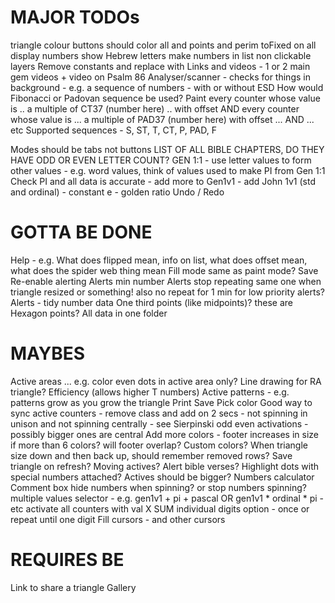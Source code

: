 MAJOR TODOs
===========

triangle colour buttons should color all and points and perim
toFixed on all display numbers
show Hebrew letters
make numbers in list non clickable
layers
Remove constants and replace with Links and videos - 1 or 2 main gem videos + video on Psalm 86
Analyser/scanner - checks for things in background - e.g. a sequence of numbers - with or without ESD
How would Fibonacci or Padovan sequence be used?
Paint every counter whose value is .. a multiple of CT37 (number here) .. with offset AND every counter whose value is ... a multiple of PAD37 (number here) with offset ... AND ... etc
Supported sequences - S, ST, T, CT, P, PAD, F

Modes should be tabs not buttons
LIST OF ALL BIBLE CHAPTERS, DO THEY HAVE ODD OR EVEN LETTER COUNT?
GEN 1:1 - use letter values to form other values - e.g. word values, think of values used to make PI from Gen 1:1
Check PI and all data is accurate - add more to Gen1v1 - add John 1v1 (std and ordinal) - constant e - golden ratio
Undo / Redo

GOTTA BE DONE
=============

Help - e.g. What does flipped mean, info on list, what does offset mean, what does the spider web thing mean
Fill mode same as paint mode?
Save
Re-enable alerting
Alerts min number
Alerts stop repeating same one when triangle resized or something! also no repeat for 1 min for low priority alerts?
Alerts - tidy number data
One third points (like midpoints)? these are Hexagon points?
All data in one folder

MAYBES
======

Active areas ... e.g. color even dots in active area only?
Line drawing for RA triangle?
Efficiency (allows higher T numbers)
Active patterns - e.g. patterns grow as you grow the triangle
Print
Save
Pick color
Good way to sync active counters - remove class and add on 2 secs - not spinning in unison and not spinning centrally - see Sierpinski odd even activations - possibly bigger ones are central
Add more colors - footer increases in size if more than 6 colors? will footer overlap?
Custom colors?
When triangle size down and then back up, should remember removed rows?
Save triangle on refresh?
Moving actives?
Alert bible verses?
Highlight dots with special numbers attached?
Actives should be bigger?
Numbers calculator
Comment box
hide numbers when spinning? or stop numbers spinning?
multiple values selector - e.g. gen1v1 + pi + pascal OR gen1v1 * ordinal * pi - etc
activate all counters with val X
SUM individual digits option - once or repeat until one digit
Fill cursors - and other cursors

REQUIRES BE
===========

Link to share a triangle
Gallery

